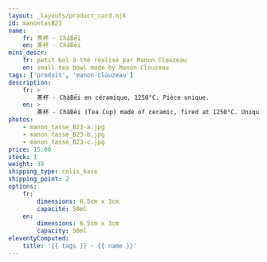 ```yaml
---
layout: _layouts/product_card.njk
id: manontasB23
name:
    fr: 茶杯 - CháBēi
    en: 茶杯 - CháBēi
mini_descr:
    fr: petit bol à thé réalisé par Manon Clouzeau
    en: small tea bowl made by Manon Clouzeau
tags: ['produit', 'manon-clouzeau']
description: 
    fr: >
        茶杯 - CháBēi en céramique, 1250°C. Pièce unique.
    en: >
        茶杯 - CháBēi (Tea Cup) made of ceramic, fired at 1250°C. Unique piece.
photos:
    - manon_tasse_B23-a.jpg
    - manon_tasse_B23-b.jpg
    - manon_tasse_B23-c.jpg
price: 15.00
stock: 1
weight: 38
shipping_type: colis_base
shipping_point: 2
options:
    fr:
        dimensions: 6,5cm x 3cm
        capacité: 50ml
    en:
        dimensions: 6.5cm x 3cm
        capacity: 50ml
eleventyComputed:
    title: '{{ tags }} - {{ name }}'
---
```

